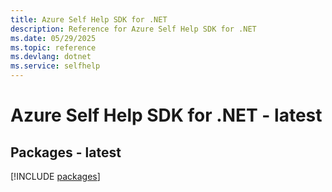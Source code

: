 ```yaml
---
title: Azure Self Help SDK for .NET
description: Reference for Azure Self Help SDK for .NET
ms.date: 05/29/2025
ms.topic: reference
ms.devlang: dotnet
ms.service: selfhelp
---
```

# Azure Self Help SDK for .NET - latest
## Packages - latest
[!INCLUDE [packages](self-help-index.md)]